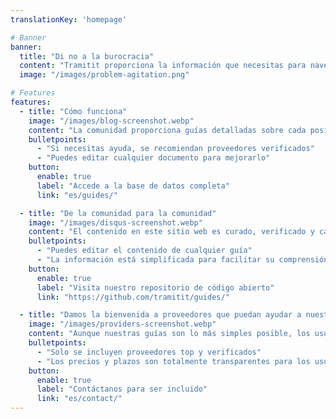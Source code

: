 ```yaml
---
translationKey: 'homepage'

# Banner
banner:
  title: "Di no a la burocracia"
  content: "Tramitit proporciona la información que necesitas para navegar rápidamente por los trámites gubernamentales. Comienza buscando el formulario que deseas o navega por nuestras secciones en la parte superior."
  image: "/images/problem-agitation.png"

# Features
features:
  - title: "Cómo funciona"
    image: "/images/blog-screenshot.webp"
    content: "La comunidad proporciona guías detalladas sobre cada posible proceso burocrático que puedas atravesar."
    bulletpoints:
      - "Si necesitas ayuda, se recomiendan proveedores verificados"
      - "Puedes editar cualquier documento para mejorarlo"
    button:
      enable: true
      label: "Accede a la base de datos completa"
      link: "es/guides/"

  - title: "De la comunidad para la comunidad"
    image: "/images/disqus-screenshot.webp"
    content: "El contenido en este sitio web es curado, verificado y calificado por la comunidad."
    bulletpoints:
      - "Puedes editar el contenido de cualquier guía"
      - "La información está simplificada para facilitar su comprensión"
    button:
      enable: true
      label: "Visita nuestro repositorio de código abierto"
      link: "https://github.com/tramitit/guides/"

  - title: "Damos la bienvenida a proveedores que puedan ayudar a nuestros usuarios"
    image: "/images/providers-screenshot.webp"
    content: "Aunque nuestras guías son lo más simples posible, los usuarios pueden preferir delegar tareas a un proveedor seleccionado."
    bulletpoints:
      - "Solo se incluyen proveedores top y verificados"
      - "Los precios y plazos son totalmente transparentes para los usuarios"
    button:
      enable: true
      label: "Contáctanos para ser incluido"
      link: "es/contact/"
---
```

